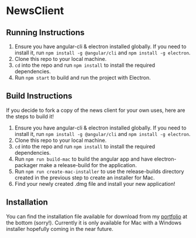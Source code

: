 # NewsClient

## Running Instructions

1. Ensure you have angular-cli & electron installed globally. If you need to install it, run `npm install -g @angular/cli` and `npm install -g electron`.
2. Clone this repo to your local machine.
3. `cd` into the repo and run `npm install` to install the required dependencies.
4. Run `npm start` to build and run the project with Electron.

## Build Instructions

If you decide to fork a copy of the news client for your own uses, here are the steps to build it!
1. Ensure you have angular-cli & electron installed globally. If you need to install it, run `npm install -g @angular/cli` and `npm install -g electron`.
2. Clone this repo to your local machine.
3. `cd` into the repo and run `npm install` to install the required dependencies.
4. Run `npm run build-mac` to build the angular app and have electron-packager make a release-build for the application.
5. Run `npm run create-mac-installer` to use the release-builds directory created in the previous step to create an installer for Mac.
6. Find your newly created .dmg file and install your new application!


## Installation

You can find the installation file available for download from my [portfolio](http://ericbastarache.github.io/#portfolio) at the bottom (sorry!). Currently it is only available for Mac with a Windows installer hopefully coming in the near future.
